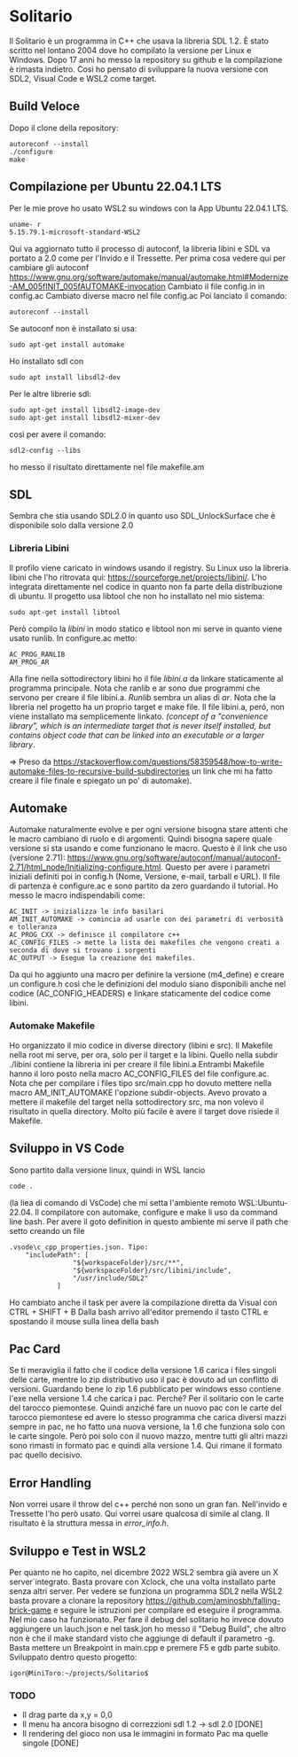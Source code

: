 # Solitario
Il Solitario è un programma in C++ che usava la libreria SDL 1.2. È stato scritto 
nel lontano 2004 dove ho compilato la versione per Linux e Windows.
Dopo 17 anni ho messo la repository su github e la compilazione è rimasta indietro.
Così ho pensato di sviluppare la nuova versione con SDL2, Visual Code e WSL2 come target.

## Build Veloce
Dopo il clone della repository:

    autoreconf --install
    ./configure
    make

## Compilazione per Ubuntu 22.04.1 LTS
Per le mie prove ho usato WSL2 su windows con la App Ubuntu 22.04.1 LTS.

    uname- r
    5.15.79.1-microsoft-standard-WSL2

Qui va aggiornato tutto il processo di autoconf, la libreria libini e SDL va portato a 2.0 
come per l'Invido e il Tressette.
Per prima cosa vedere qui per cambiare gli autoconf
https://www.gnu.org/software/automake/manual/automake.html#Modernize-AM_005fINIT_005fAUTOMAKE-invocation
Cambiato il file config.in in config.ac
Cambiato diverse macro nel file config.ac
Poi lanciato il comando:

    autoreconf --install
Se autoconf non è installato si usa:

    sudo apt-get install automake

Ho installato sdl con

    sudo apt install libsdl2-dev
Per le altre librerie sdl:

    sudo apt-get install libsdl2-image-dev
    sudo apt-get install libsdl2-mixer-dev

così per avere il comando:

    sdl2-config --libs
ho messo il risultato direttamente nel file makefile.am

## SDL
Sembra che stia usando SDL2.0 in quanto uso SDL_UnlockSurface che è disponibile solo
dalla versione 2.0

### Libreria Libini
Il profilo viene caricato in windows usando il registry. Su Linux uso la libreria
libini che l'ho ritrovata qui:
https://sourceforge.net/projects/libini/.
L'ho integrata direttamente nel codice in quanto non fa parte della distribuzione 
di ubuntu.
Il progetto usa libtool che non ho installato nel mio sistema:

    sudo apt-get install libtool
Però compilo la _libini_ in modo statico e libtool non mi serve in quanto viene usato runlib.
In configure.ac metto:

    AC_PROG_RANLIB
    AM_PROG_AR
Alla fine nella sottodirectory libini ho il file _libini.a_ da linkare staticamente al
programma principale. Nota che ranlib e ar sono due programmi che servono per 
creare il file libini.a. _Runlib_ sembra un alias di _ar_.
Nota che la libreria nel progetto ha un proprio target e make file.
Il file libini.a, peró, non viene installato ma semplicemente linkato.
_(concept of a "convenience library", which is an intermediate target that is never itself installed, 
but contains object code that can be linked into an executable or a larger library_.

=> Preso da https://stackoverflow.com/questions/58359548/how-to-write-automake-files-to-recursive-build-subdirectories 
un link che mi ha fatto creare il file finale e spiegato un po' di automake).

## Automake
Automake naturalmente evolve e per ogni versione bisogna stare attenti che
le macro cambiano di ruolo e di argomenti. Quindi bisogna sapere quale versione
si sta usando e come funzionano le macro.
Questo è il link che uso (versione 2.71):
https://www.gnu.org/software/autoconf/manual/autoconf-2.71/html_node/Initializing-configure.html.
Questo per avere i parametri iniziali definiti poi in config.h (Nome, Versione, e-mail, tarball e URL).
Il file di partenza è configure.ac e sono partito da zero guardando il tutorial.
Ho messo le macro indispendabili come:

    AC_INIT -> inizializza le info basilari
    AM_INIT_AUTOMAKE -> comincia ad usarle con dei parametri di verbosità e tolleranza
    AC_PROG_CXX -> definisce il compilatore c++
    AC_CONFIG_FILES -> mette la lista dei makefiles che vengono creati a seconda di dove si trovano i sorgenti
    AC_OUTPUT -> Esegue la creazione dei makefiles.

Da qui ho aggiunto una macro per definire la versione (m4_define) e creare un configure.h
così che le definizioni del modulo siano disponibili anche nel codice (AC_CONFIG_HEADERS)
e linkare staticamente del codice come libini.

### Automake Makefile
Ho organizzato il mio codice in diverse directory (libini e src). 
Il Makefile nella root mi serve, per ora, solo per il target e la libini.
Quello nella subdir ./libini contiene la libreria ini per creare il file libini.a
Entrambi Makefile hanno il loro posto nella macro AC_CONFIG_FILES  del file configure.ac.
Nota che per compilare i files tipo src/main.cpp ho dovuto mettere nella macro 
AM_INIT_AUTOMAKE l'opzione subdir-objects.
Avevo provato a mettere il makefile del target nella sottodirectory src, ma non
volevo il risultato in quella directory. Molto più facile è avere il target
dove risiede il Makefile.

## Sviluppo in VS Code
Sono partito dalla versione linux, quindi in WSL lancio

    code . 
(la liea di comando di VsCode) che mi setta l'ambiente
remoto WSL:Ubuntu-22.04. Il compilatore con automake, configure e make li uso da command line bash.
Per avere il goto definition in questo ambiente mi serve il path che setto creando un file

    .vsode\c_cpp_properties.json. Tipo:
        "includePath": [
                    "${workspaceFolder}/src/**",
                    "${workspaceFolder}/src/libini/include",
                    "/usr/include/SDL2"
                ]
Ho cambiato anche il task per avere la compilazione diretta da Visual con CTRL + SHIFT + B
Dalla bash arrivo all'editor premendo il tasto CTRL e spostando il mouse sulla linea della bash

## Pac Card
Se ti meraviglia il fatto che il codice della versione 1.6 carica i files 
singoli delle carte, mentre lo zip distributivo uso il pac è dovuto ad un conflitto di versioni. 
Guardando bene lo zip 1.6 pubblicato per windows esso contiene l'exe nella versione 1.4 
che carica i pac. Perché? Per il solitario con le carte del tarocco piemontese.
Quindi anziché fare un nuovo pac con le carte del tarocco piemontese ed avere lo stesso programma che
carica diversi mazzi sempre in pac, ne ho fatto una nuova versione, la 1.6 che funziona solo con le
carte singole. Però poi solo con il nuovo mazzo, mentre tutti gli altri mazzi sono
rimasti in formato pac e quindi alla versione 1.4. 
Qui rimane il formato pac quello decisivo. 

## Error Handling
Non vorrei usare il throw del c++ perché non sono un gran fan. Nell'invido
e Tressette l'ho però usato. Qui vorrei usare qualcosa di simile al clang. 
Il risultato è la struttura messa in _error_info.h_.

## Sviluppo e Test in WSL2
Per quanto ne ho capito, nel dicembre 2022 WSL2 sembra già avere un X server´integrato.
Basta provare con Xclock, che una volta installato parte senza altri server.
Per vedere se funziona un programma SDL2 nella WSL2 basta provare a clonare la
repository https://github.com/aminosbh/falling-brick-game
e seguire le istruzioni per compilare ed eseguire il programma. Nel mio caso ha funzionato.
Per fare il debug del solitario ho invece dovuto aggiungere un lauch.json e 
nel task.jon ho messo il "Debug Build", che altro non è che il make standard visto
che aggiunge di default il parametro -g. Basta mettere un Breakpoint in main.cpp e 
premere F5 e gdb parte subito.
Sviluppato dentro questo progetto:

    igor@MiniToro:~/projects/Solitario$

### TODO
- Il drag parte da x,y = 0,0
- Il menu ha ancora bisogno di correzzioni sdl 1.2 -> sdl 2.0 [DONE]
- Il rendering del gioco non usa le immagini in formato Pac ma quelle singole [DONE]


